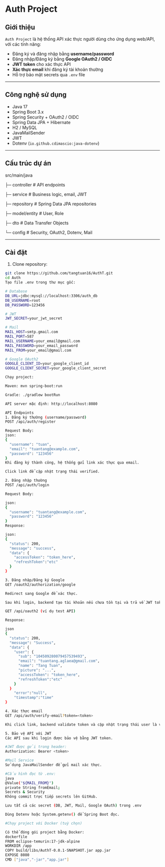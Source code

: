 # Auth Project

## Giới thiệu
`Auth Project` là hệ thống API xác thực người dùng cho ứng dụng web/API, với các tính năng:

- Đăng ký và đăng nhập bằng **username/password**
- Đăng nhập/Đăng ký bằng **Google OAuth2 / OIDC**
- **JWT token** cho xác thực API
- **Xác thực email** khi đăng ký tài khoản thường
- Hỗ trợ bảo mật secrets qua `.env` file

---

## Công nghệ sử dụng

- Java 17  
- Spring Boot 3.x  
- Spring Security + OAuth2 / OIDC  
- Spring Data JPA + Hibernate  
- H2 / MySQL  
- JavaMailSender  
- JWT  
- Dotenv (`io.github.cdimascio:java-dotenv`)

---

## Cấu trúc dự án

src/main/java

├─ controller # API endpoints

├─ service # Business logic, email, JWT

├─ repository # Spring Data JPA repositories

├─ model/entity # User, Role

├─ dto # Data Transfer Objects

└─ config # Security, OAuth2, Dotenv, Mail

---

## Cài đặt

1. Clone repository:

```bash
git clone https://github.com/tangtuan16/AuthT.git
cd Auth
Tạo file .env trong thư mục gốc:

# Database
DB_URL=jdbc:mysql://localhost:3306/auth_db
DB_USERNAME=root
DB_PASSWORD=123456

# JWT
JWT_SECRET=your_jwt_secret

# Mail
MAIL_HOST=smtp.gmail.com
MAIL_PORT=587
MAIL_USERNAME=your_email@gmail.com
MAIL_PASSWORD=your_email_password
MAIL_FROM=your_email@gmail.com

# Google OAuth2
GOOGLE_CLIENT_ID=your_google_client_id
GOOGLE_CLIENT_SECRET=your_google_client_secret

Chạy project:

Maven: mvn spring-boot:run

Gradle: ./gradlew bootRun

API server mặc định: http://localhost:8080

API Endpoints
1. Đăng ký thường (username/password)
POST /api/auth/register

Request Body:
json:
{
  "username": "tuan",
  "email": "tuantang@example.com",
  "password": "123456"
}
Khi đăng ký thành công, hệ thống gửi link xác thực qua email.

Click link để cập nhật trạng thái verified.

2. Đăng nhập thường
POST /api/auth/login

Request Body:

json:
{
  "username": "tuantang@example.com",
  "password": "123456"
}
Response:

json:
{
  "status": 200,
  "message": "success",
  "data": {
    "accessToken": "token_here",
    "refreshToken":"etc"
  }
}

3. Đăng nhập/Đăng ký Google
GET /oauth2/authorization/google

Redirect sang Google để xác thực.

Sau khi login, backend tạo tài khoản nếu chưa tồn tại và trả về JWT token.

GET /api/oauth2 (ví dụ test API)

Response:

json
{
  "status": 200,
  "message": "Success",
  "data": {
    "user": {
      "sub": "104509280079457539493",
      "email": "tuantang.aglaea@gmail.com",
      "name": "Tang Tuan",
      "picture": "...",
      "accessToken": "token_here",
      "refreshToken":"etc"
    }
  }
    "error":"null",
    "timestamp":"time"
}

4. Xác thực email
GET /api/auth/verify-email?token=<token>

Khi click link, backend validate token và cập nhật trạng thái user là verified.

5. Bảo vệ API với JWT
Các API sau khi login được bảo vệ bằng JWT token.

#JWT được gửi trong header:
Authorization: Bearer <token>

#Mail Service
Sử dụng JavaMailSender để gửi mail xác thực.

#Cấu hình đọc từ .env:
java
@Value("${MAIL_FROM}")
private String fromEmail;
Secrets & Security
Không commit trực tiếp secrets lên GitHub.

Lưu tất cả các secret (DB, JWT, Mail, Google OAuth) trong .env

Dùng Dotenv hoặc System.getenv() để Spring Boot đọc.

#Chạy project với Docker (tuỳ chọn)

Có thể đóng gói project bằng Docker:
dockerfile
FROM eclipse-temurin:17-jdk-alpine
WORKDIR /app
COPY build/libs/AuthT-0.0.1-SNAPSHOT.jar app.jar
EXPOSE 8080
CMD ["java","-jar","app.jar"]
